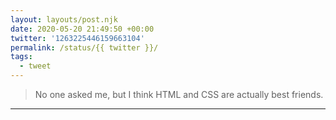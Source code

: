 ```yaml
---
layout: layouts/post.njk
date: 2020-05-20 21:49:50 +00:00
twitter: '1263225446159663104'
permalink: /status/{{ twitter }}/
tags: 
  - tweet
---
```


> No one asked me, but I think HTML and CSS are actually best friends.

---
